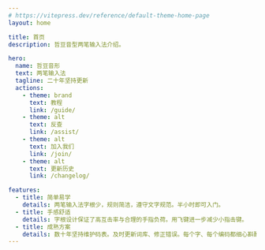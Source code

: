 ```yaml
---
# https://vitepress.dev/reference/default-theme-home-page
layout: home

title: 首页
description: 哲豆音型两笔输入法介绍。

hero:
  name: 哲豆音形
  text: 两笔输入法
  tagline: 二十年坚持更新
  actions:
    - theme: brand
      text: 教程
      link: /guide/
    - theme: alt
      text: 反查
      link: /assist/
    - theme: alt
      text: 加入我们
      link: /join/
    - theme: alt
      text: 更新历史
      link: /changelog/

features:
  - title: 简单易学
    details: 两笔输入法字根少，规则简洁，遵守文字规范。半小时即可入门。
  - title: 手感舒适
    details: 字根设计保证了高互击率与合理的手指负荷。用飞键进一步减少小指击键。
  - title: 成熟方案
    details: 数十年坚持维护码表。及时更新词库、修正错误。每个字、每个编码都细心斟酌。
---
```


